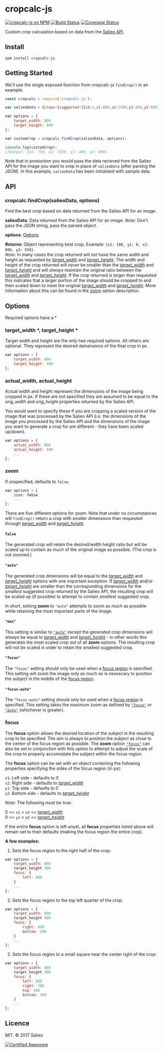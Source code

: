 # cropcalc-js

[![cropcalc-js on NPM](https://img.shields.io/npm/v/cropcalc-js.svg?style=flat-square)](https://www.npmjs.com/package/cropcalc-js) [![Build Status](https://img.shields.io/travis/salieo/cropcalc-js.svg?style=flat-square)](https://travis-ci.org/salieo/cropcalc-js)  [![Coverage Status](https://img.shields.io/coveralls/github/salieo/cropcalc-js.svg?style=flat-square)](https://coveralls.io/github/salieo/cropcalc-js?branch=master)

Custom crop calculation based on data from the [Salieo API](https://www.salieo.com).

## Install

```shell
npm install cropcalc-js
```

## Getting Started

We'll use the single exposed function from cropcalc-js `findCrop()` in an example:

```javascript
const cropcalc = require('cropcalc-js');

var salieoData = {crops:{suggested:[{id:1,x1:800,x2:1500,y1:450,y2:800}],fallback:[]},orig_width:1600,orig_height:800};

var options = {
    target_width: 800
    target_height: 400
};

var customCrop = cropcalc.findCrop(salieoData, options);

console.log(customCrop);
//Output: {x1: 750, x2: 1550, y1: 400, y2: 800}
```

Note that in production you would pass the data recieved from the Salieo API for the image you want to crop in place of `salieoData` (after parsing the JSON). In this example, `salieoData` has been initialized with sample data.

## API

### cropcalc.findCrop(salieoData, options)
Find the best crop based on data returned from the Salieo API for an image.

**salieoData**: Data returned from the Salieo API for an image. *Note:* Don't pass the JSON string, pass the parsed object.

**options**: [Options](#options)

***Returns***: Object representing best crop. Example: `{x1: 100, y1: 0, x2: 800, y2: 550}`.  
*Note*: In many cases the crop returned will *not* have the same width and height as requested by [*target_width*](#target_width--target_height-) and [*target_height*](#target_width--target_height-). The width and height of the crop returned will *never* be smaller than the [*target_width*](#target_width--target_height-) and [*target_height*](#target_width--target_height-) and will *always* maintain the original ratio between the [*target_width*](#target_width--target_height-) and [*target_height*](#target_width--target_height-). If the crop returned is larger than requested this indicates that a larger portion of the image should be cropped to and then scaled down to meet the original [*target_width*](#target_width--target_height-) and [*target_height*](#target_width--target_height-). More information about this can be found in the [zoom](#zoom) option description.

## Options

Required options have a *

### target_width *, target_height *
Target width and height are the only two required options. All others are optional. They represent the desired demensions of the final crop in px.

```javascript
var options = {
    target_width: 800
    target_height: 400
};
```

### actual_width, actual_height
Actual width and height represent the dimensions of the image being cropped in px. If these are not specified they are assumed to be equal to the *orig_width* and *orig_height* properties returned by the Salieo API.

You would want to specify these if you are cropping a scaled version of the image that was processed by the Salieo API (i.e. the dimensions of the image you processed by the Salieo API and the dimensions of the image you want to generate a crop for are different - they have been scaled up/down).

```javascript
var options = {
    actual_width: 800
    actual_height: 400
    ...
};
```

### zoom
If unspecified, defaults to `false`.

```javascript
var options = {
    zoom: false
    ...
};
```

There are five different options for zoom. Note that under no circumstances will `findCrop()` return a crop with smaller dimensions than requested through [*target_width*](#target_width--target_height-) and [*target_height*](#target_width--target_height-).

#### `false`
The generated crop will retain the desired/width height ratio but will be scaled up to contain as much of the original image as possible. (The crop is not zoomed.)

#### `"auto"`
The generated crop dimensions will be equal to the [*target_width*](#target_width--target_height-) and [*target_height*](#target_width--target_height-) options with one important exception. If [*target_width*](#target_width--target_height-) and/or [*target_height*](#target_width--target_height-) are smaller than the corresponding dimensions for the *smallest* suggested crop returned by the Salieo API, the resulting crop will be scaled up (if possible) to attempt to contain *smallest* suggested crop.

In short, setting **zoom** to `"auto"` attempts to zoom as much as possible while retaining the most important parts of the image.

#### `"max"`
This setting is similar to [`"auto"`](#auto) except the generated crop dimensions will *always* be equal to [*target_width*](#target_width--target_height-) and [*target_height*](#target_width--target_height-) - in other words this generates the most scaled crop out of all **zoom** options. The resulting crop will not be scaled in order to retain the smallest suggested crop.

#### `"focus"`
The `"focus"` setting should only be used when a [focus region](#focus-1) is specified. This setting will zoom the image only as much as is nessecary to position the subject in the middle of the [focus region](#focus-1).

#### `"focus-auto"`
The `"focus-auto"` setting should only be used when a [focus region](#focus-1) is specified. This setting takes the maximum zoom as defined by [`"focus"`](#focus) or [`"auto"`](#auto) (whichever is greater).

### focus
The **focus** option allows the desired location of the subject in the resulting crop to be specified. The aim is always to position the subject as close to the center of the focus region as possible. The **zoom** option [`"focus"`](#focus) can also be set in conjunction with this option to attempt to adjust the scale of the crop to properly accomodate the subject within the focus region.

The **focus** option can be set with an object containing the following properties specifying the sides of the focus region (in px):

`x1`: Left side - defaults to 0  
`x2`: Right side - defaults to [*target_width*](#target_width--target_height-)  
`y1`: Top side - defaults to 0  
`y2`: Bottom side - defaults to [*target_height*](#target_width--target_height-)

*Note*: The following must be true:

0 <= `x1` < `x2` <= [*target_width*](#target_width--target_height-)  
0 <= `y1` < `y2` <= [*target_height*](#target_width--target_height-)

If the entire **focus** option is left unset, all **focus** properties listed above will remain set to their defaults (making the focus region the entire crop).

**A few examples:**

1. Sets the focus region to the right half of the crop:

```javascript
var options = {
    target_width: 800
    target_height 400
    focus: {
        left: 400
    }
    ...
};
```

2. Sets the focus region to the top left quarter of the crop:

```javascript
var options = {
    target_width: 800
    target_height 400
    focus: {
        right: 400
        bottom: 200
    }
    ...
};
```

2. Sets the focus region to a small square near the center right of the crop:

```javascript
var options = {
    target_width: 800
    target_height 400
    focus: {
        left: 500
        right: 700
        top: 100
        bottom: 300
    }
    ...
};
```

## Licence

MIT. © 2017 Salieo

[![Certified Awesome](https://img.shields.io/badge/certified-awesome-orange.svg?style=flat-square)](https://www.salieo.com)

